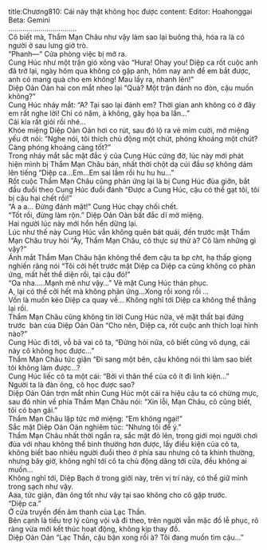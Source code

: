 title:Chương810: Cái này thật không học được
content:
Editor: Hoahonggai<br>Beta: Gemini<br>…………………………….<br>Cô biết mà, Thẩm Mạn Châu như vậy làm sao lại buông thả, hóa ra là có người ở sau lưng giở trò.<br>“Phanh—“ Cửa phòng việc bị mở ra.<br>Cung Húc như một trận gió xông vào “Hura! Ohay you! Diệp ca rốt cuộc anh đã trở lại, ngày hôm qua không có gặp anh, hôm nay anh để em bắt được, anh có mang quà cho em không! Mau lấy ra, nhanh lên!”<br>Diệp Oản Oản hai con mắt nheo lại “Quà? Một trận đánh no đòn, cậu muốn không?”<br>Cung Húc nháy mắt: “A? Tại sao lại đánh em? Thời gian anh không có ở đây em rất nghe lời! Chỉ có năm, à không, gây họa ba lần…”<br>Cái kia rất giỏi rồi nhé…<br>Khóe miệng Diệp Oản Oản hơi co rút, sau đó lộ ra vẻ mỉm cười, mở miệng yếu ớt nói: “Nghe nói, tôi thích chủ động một chút, phóng khoáng một chút? Càng phóng khoáng càng tốt?”<br>Trong nháy mắt sắc mặt đắc ý của Cung Húc cứng đờ, lúc này mới phát hiện mình bị Thẩm Mạn Châu bán, nhất thời chột dạ cúi đầu sợ không dám lên tiếng “Diệp ca…Em…Em sai lầm rồi hu hu hu…”<br>Rốt cuộc Thẩm Mạn Châu cũng phản ứng lại là bị Cung Húc đùa giỡn, bắt đầu đuổi theo Cung Húc đuổi đánh “Được a Cung Húc, cậu có thể gạt tôi, tôi bị cậu hại chết rồi!”<br>“A a a… Đừng đánh mặt!” Cung Húc chạy chối chết.<br>“Tốt rồi, đừng làm rộn.” Diệp Oản Oản bất đắc dĩ mở miệng.<br>Hai người lúc này mới hổn hển dừng lại.<br>Lúc như thế này Cung Húc vẫn không quên bát quái, đến trước mặt Thẩm Mạn Châu truy hỏi “Ây, Thẩm Mạn Châu, cô thực sự thử à? Cô làm những gì vậy?”<br>Ánh mắt Thẩm Mạn Châu hận không thể đem cậu ta b*p ch*t, hạ thấp giọng nghiến răng nói “Tôi cởi hết trước mặt Diệp ca Diệp ca cũng không có phản ứng, mất hết thể diện rồi, tại cậu đó!”<br>“Oa nha…..Mạnh mẽ như vậy…” Vẻ mặt Cung Húc thán phục.<br>A, lại có thể cởi hết mà không phản ứng…Xong rồi xong rồi …<br>Vốn là muốn kéo Diệp ca quay về… Không nghĩ tới Diệp ca không thể thẳng lại rồi.<br>Thẩm Mạn Châu cũng không tin lời Cung Húc nữa, vẻ mặt thất bại đứng trước  bàn của Diệp Oản Oản “Cho nên, Diệp ca, rốt cuộc anh thích loại hình nào?”<br>Cung Húc đi tới, vỗ bả vai cô ta, “Đừng hỏi nữa, cô biết cũng vô dụng, cái này cô không học được…”<br>Thẩm Mạn Châu tức giận “Đi sang một bên, cậu không nói thì làm sao biết tôi không làm được…?<br>Cung Húc liếc cô ta một cái: “Bởi vì thân thể của cô ít đi linh kiện…”<br>Người ta là đàn ông, cô học được sao?<br>Diệp Oản Oản trợn mắt nhìn Cung Húc một cái ra hiệu cậu ta có chừng mực, sau đó nhìn về phía Thẩm Mạn Châu nói: “Xin lỗi, Mạn Châu, cô cũng biết, tôi có bạn gái.”<br>Thẩm Mạn Châu lập tức mở miệng: “Em không ngại!”<br>Sắc mặt Diệp Oản Oản nghiêm túc: “Nhưng tôi để ý.”<br>Thẩm Mạn Châu nhất thời ngẩn ra, sắc mặt đỏ lên, trong giới mọi người chơi đùa với nhau không thể bình thường hơn được, lấy điều kiện của cô ta, không biết bao nhiêu người đuổi theo ở phía sau nhưng cô ta khinh thường, nhưng bây giờ, không nghĩ tới cô ta chủ động dâng tới cửa, đều không ai muốn…<br>Không nghĩ tới, Diệp Bạch ở trong giới này, trên vị trí này, có thể giữ mình trong sạch như vậy.<br>Aaa, tức giận, đàn ông tốt như vậy tại sao không cho cô gặp trước.<br>“Diệp ca.”<br>Ở cửa truyền đến âm thanh của Lạc Thần.<br>Bên cạnh là tiểu trợ lý cũng vội vã đi theo, trên người vẫn mặc đồ lễ phục, rõ ràng vừa mới kết thúc hoạt động, không kịp thay đồ.<br>Diệp Oản Oản “Lạc Thần, cậu bận xong rồi à? Tôi đang muốn tìm cậu…”
